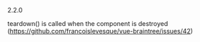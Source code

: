 2.2.0

teardown() is called when the component is destroyed (https://github.com/francoislevesque/vue-braintree/issues/42)
